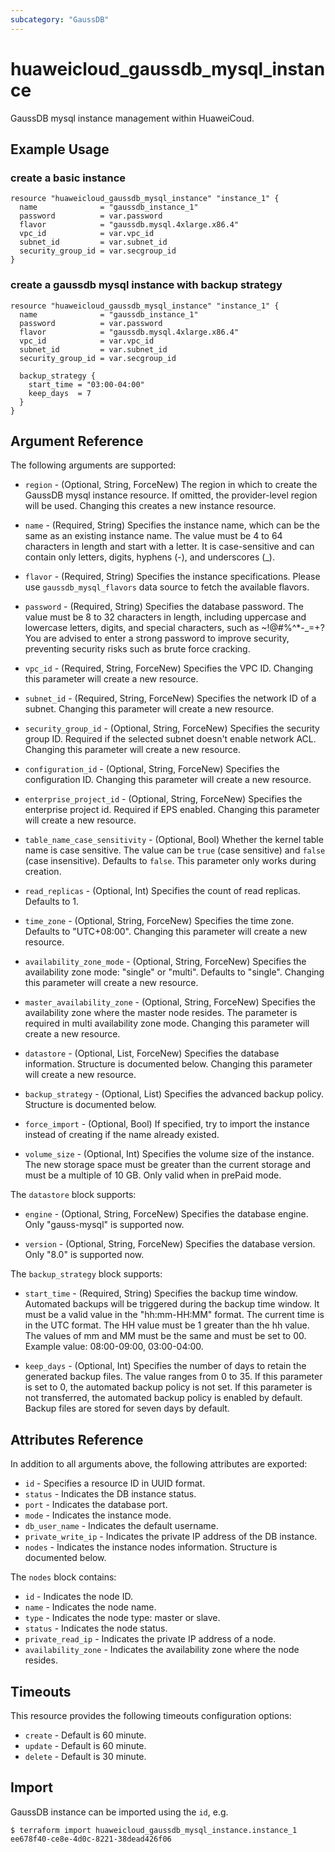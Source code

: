 ```yaml
---
subcategory: "GaussDB"
---
```


# huaweicloud\_gaussdb\_mysql\_instance

GaussDB mysql instance management within HuaweiCoud.

## Example Usage

### create a basic instance

```hcl
resource "huaweicloud_gaussdb_mysql_instance" "instance_1" {
  name              = "gaussdb_instance_1"
  password          = var.password
  flavor            = "gaussdb.mysql.4xlarge.x86.4"
  vpc_id            = var.vpc_id
  subnet_id         = var.subnet_id
  security_group_id = var.secgroup_id
}
```

### create a gaussdb mysql instance with backup strategy

```hcl
resource "huaweicloud_gaussdb_mysql_instance" "instance_1" {
  name              = "gaussdb_instance_1"
  password          = var.password
  flavor            = "gaussdb.mysql.4xlarge.x86.4"
  vpc_id            = var.vpc_id
  subnet_id         = var.subnet_id
  security_group_id = var.secgroup_id

  backup_strategy {
    start_time = "03:00-04:00"
    keep_days  = 7
  }
}
```

## Argument Reference

The following arguments are supported:

* `region` - (Optional, String, ForceNew) The region in which to create the GaussDB mysql instance resource. If omitted, the provider-level region will be used. Changing this creates a new instance resource.

* `name` - (Required, String) Specifies the instance name, which can be the same
  as an existing instance name. The value must be 4 to 64 characters in
  length and start with a letter. It is case-sensitive and can contain
  only letters, digits, hyphens (-), and underscores (_).

* `flavor` - (Required, String) Specifies the instance specifications. Please use
  `gaussdb_mysql_flavors` data source to fetch the available flavors.

* `password` - (Required, String) Specifies the database password. The value must be 8 to 32 characters
  in length, including uppercase and lowercase letters, digits, and special characters,
  such as ~!@#%^*-_=+? You are advised to enter a strong password to improve security, preventing
  security risks such as brute force cracking.

* `vpc_id` -  (Required, String, ForceNew) Specifies the VPC ID.
  Changing this parameter will create a new resource.

* `subnet_id` - (Required, String, ForceNew) Specifies the network ID of a subnet.
  Changing this parameter will create a new resource.

* `security_group_id` - (Optional, String, ForceNew) Specifies the security group ID. Required if the selected subnet doesn't enable network ACL.
  Changing this parameter will create a new resource.

* `configuration_id` - (Optional, String, ForceNew) Specifies the configuration ID.
  Changing this parameter will create a new resource.

* `enterprise_project_id` - (Optional, String, ForceNew) Specifies the enterprise project id. Required if EPS enabled.
  Changing this parameter will create a new resource.

* `table_name_case_sensitivity` - (Optional, Bool) Whether the kernel table name is case sensitive. 
  The value can be `true` (case sensitive) and `false` (case insensitive). Defaults to `false`. 
  This parameter only works during creation.

* `read_replicas` - (Optional, Int) Specifies the count of read replicas. Defaults to 1.

* `time_zone` - (Optional, String, ForceNew) Specifies the time zone. Defaults to "UTC+08:00".
  Changing this parameter will create a new resource.

* `availability_zone_mode` - (Optional, String, ForceNew) Specifies the availability zone mode: "single" or "multi".
  Defaults to "single". Changing this parameter will create a new resource.

* `master_availability_zone` - (Optional, String, ForceNew) Specifies the availability zone where the master node resides.
  The parameter is required in multi availability zone mode. Changing this parameter will create a new resource.

* `datastore` - (Optional, List, ForceNew) Specifies the database information. Structure is documented below.
  Changing this parameter will create a new resource.

* `backup_strategy` - (Optional, List) Specifies the advanced backup policy. Structure is documented below.

* `force_import` - (Optional, Bool) If specified, try to import the instance instead of creating if the name already existed.

* `volume_size` - (Optional, Int) Specifies the volume size of the instance. The new storage space must be greater than
  the current storage and must be a multiple of 10 GB. Only valid when in prePaid mode.

The `datastore` block supports:

* `engine` - (Optional, String, ForceNew) Specifies the database engine. Only "gauss-mysql" is supported now.

* `version` - (Optional, String, ForceNew) Specifies the database version. Only "8.0" is supported now.


The `backup_strategy` block supports:

* `start_time` - (Required, String) Specifies the backup time window. Automated backups
  will be triggered during the backup time window. It must be a valid value in
  the "hh:mm-HH:MM" format. The current time is in the UTC format.
  The HH value must be 1 greater than the hh value. The values of mm and MM
  must be the same and must be set to 00. Example value: 08:00-09:00, 03:00-04:00.
  
* `keep_days` - (Optional, Int) Specifies the number of days to retain the generated
   backup files. The value ranges from 0 to 35.
   If this parameter is set to 0, the automated backup policy is not set.
   If this parameter is not transferred, the automated backup policy is enabled by default.
   Backup files are stored for seven days by default.

## Attributes Reference

In addition to all arguments above, the following attributes are exported:

* `id` - Specifies a resource ID in UUID format.
* `status` - Indicates the DB instance status.
* `port` - Indicates the database port.
* `mode` - Indicates the instance mode.
* `db_user_name` - Indicates the default username.
* `private_write_ip` - Indicates the private IP address of the DB instance.
* `nodes` - Indicates the instance nodes information. Structure is documented below.

The `nodes` block contains:

- `id` - Indicates the node ID.
- `name` - Indicates the node name.
- `type` - Indicates the node type: master or slave.
- `status` - Indicates the node status.
- `private_read_ip` - Indicates the private IP address of a node.
- `availability_zone` - Indicates the availability zone where the node resides.

## Timeouts
This resource provides the following timeouts configuration options:
- `create` - Default is 60 minute.
- `update` - Default is 60 minute.
- `delete` - Default is 30 minute.

## Import

GaussDB instance can be imported using the `id`, e.g.

```
$ terraform import huaweicloud_gaussdb_mysql_instance.instance_1 ee678f40-ce8e-4d0c-8221-38dead426f06
```
